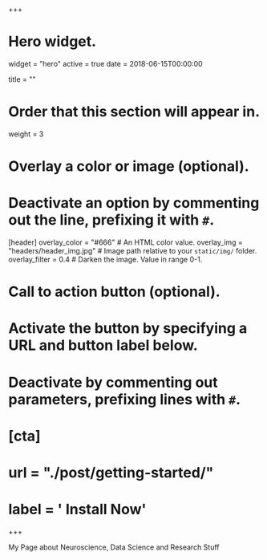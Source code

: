 +++
# Hero widget.
widget = "hero"
active = true
date = 2018-06-15T00:00:00

title = ""

# Order that this section will appear in.
weight = 3

# Overlay a color or image (optional).
#   Deactivate an option by commenting out the line, prefixing it with `#`.
[header]
  overlay_color = "#666"  # An HTML color value.
  overlay_img = "headers/header_img.jpg"  # Image path relative to your `static/img/` folder.
  overlay_filter = 0.4  # Darken the image. Value in range 0-1.

# Call to action button (optional).
#   Activate the button by specifying a URL and button label below.
#   Deactivate by commenting out parameters, prefixing lines with `#`.
# [cta]
#   url = "./post/getting-started/"
#   label = '<i class="fa fa-download"></i> Install Now'
+++

My Page about Neuroscience, Data Science and Research Stuff

